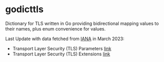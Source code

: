# godicttls
Dictionary for TLS written in Go providing bidirectional mapping values to their names, plus enum convenience for values.

Last Update with data fetched from [IANA](www.iana.org) in March 2023: 
- Transport Layer Security (TLS) Parameters [link](https://www.iana.org/assignments/tls-parameters/tls-parameters.xhtml)
- Transport Layer Security (TLS) Extensions [link](https://www.iana.org/assignments/tls-extensiontype-values/tls-extensiontype-values.xhtml)